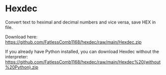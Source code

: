 # Hexdec
Convert text to heximal and decimal numbers and vice versa, save HEX in file.

Download here: https://github.com/FatlessComb1168/hexdec/raw/main/Hexdec.zip

If you already have Python installed, you can download Hexdec without the interpreter: https://github.com/FatlessComb1168/hexdec/raw/main/Hexdec%20(without%20Python).zip
